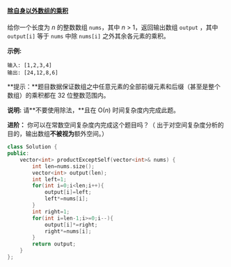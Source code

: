 #### [除自身以外数组的乘积](https://leetcode-cn.com/problems/product-of-array-except-self/)

给你一个长度为 *n* 的整数数组 `nums`，其中 *n* > 1，返回输出数组 `output` ，其中 `output[i]` 等于 `nums` 中除 `nums[i]` 之外其余各元素的乘积。

 

**示例:**

```
输入: [1,2,3,4]
输出: [24,12,8,6]
```

 

**提示：**题目数据保证数组之中任意元素的全部前缀元素和后缀（甚至是整个数组）的乘积都在 32 位整数范围内。

**说明:** 请**不要使用除法，**且在 O(*n*) 时间复杂度内完成此题。

**进阶：**
你可以在常数空间复杂度内完成这个题目吗？（ 出于对空间复杂度分析的目的，输出数组**不被视为**额外空间。）

```c++
class Solution {
public:
    vector<int> productExceptSelf(vector<int>& nums) {
        int len=nums.size();
        vector<int> output(len);
        int left=1;
        for(int i=0;i<len;i++){
            output[i]=left;
            left*=nums[i];
        }
        int right=1;
        for(int i=len-1;i>=0;i--){
            output[i]*=right;
            right*=nums[i];
        }
        return output;
    }
};
```

